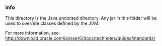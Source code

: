<!--

    Copyright (C) 2011-2013 Barchart, Inc. <http://www.barchart.com/>

    All rights reserved. Licensed under the OSI BSD License.

    http://www.opensource.org/licenses/bsd-license.php

-->
### info

This directory is the Java endorsed directory.
Any jar in this folder will be used to override classes defined by the JVM.

For more information, see:
http://download.oracle.com/javase/6/docs/technotes/guides/standards/
